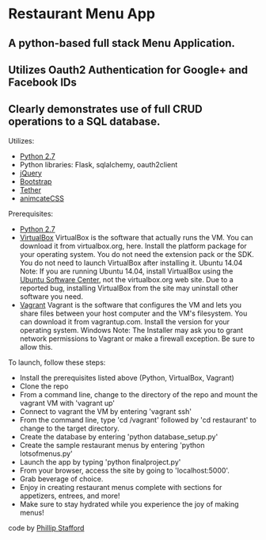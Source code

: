 # Restaurant Menu App
## A python-based full stack Menu Application.
## Utilizes Oauth2 Authentication for Google+ and Facebook IDs
## Clearly demonstrates use of full CRUD operations to a SQL database.

Utilizes:
* [Python 2.7](https://www.python.org/)
* Python libraries: Flask, sqlalchemy, oauth2client
* [jQuery](https://jquery.com/)
* [Bootstrap](http://getbootstrap.com/)
* [Tether](http://tether.io/)
* [animcateCSS](https://daneden.github.io/animate.css/)

Prerequisites:
* [Python 2.7](https://www.python.org/)
* [VirtualBox](https://www.virtualbox.org/wiki/VirtualBox)
VirtualBox is the software that actually runs the VM. You can download it from virtualbox.org, here. Install the platform package for your operating system. You do not need the extension pack or the SDK. You do not need to launch VirtualBox after installing it.
Ubuntu 14.04 Note: If you are running Ubuntu 14.04, install VirtualBox using the [Ubuntu Software Center](https://apps.ubuntu.com/cat/applications/quantal/virtualbox-qt/), not the virtualbox.org web site. Due to a reported bug, installing VirtualBox from the site may uninstall other software you need.
* [Vagrant](https://www.vagrantup.com/)
Vagrant is the software that configures the VM and lets you share files between your host computer and the VM's filesystem. You can download it from vagrantup.com. Install the version for your operating system.
Windows Note: The Installer may ask you to grant network permissions to Vagrant or make a firewall exception. Be sure to allow this.

To launch, follow these steps:
* Install the prerequisites listed above (Python, VirtualBox, Vagrant)
* Clone the repo
* From a command line, change to the directory of the repo and mount the vagrant VM with 'vagrant up'
* Connect to vagrant the VM by entering 'vagrant ssh'
* From the command line, type 'cd /vagrant' followed by 'cd restaurant' to change to the target directory.
* Create the database by entering 'python database_setup.py'
* Create the sample restaurant menus by entering 'python lotsofmenus.py'
* Launch the app by typing 'python finalproject.py'
* From your browser, access the site by going to 'localhost:5000'.
* Grab beverage of choice.
* Enjoy in creating restaurant menus complete with sections for appetizers, entrees, and more!
* Make sure to stay hydrated while you experience the joy of making menus!

code by [Phillip Stafford](http://philliprstafford.com)